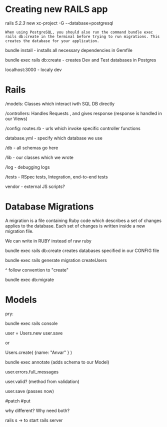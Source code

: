 # Creating new RAILS app

rails _5.2.3_ new xc-project -G --database=postgresql

    When using PostgreSQL, you should also run the command bundle exec rails db:create in the terminal before trying to run migrations. This creates the database for your application.

bundle install - installs all necessary dependencies in Gemfile

bundle exec rails db:create - creates Dev and Test databases in Postgres

localhost:3000 - localy dev 

# Rails 

/models: Classes which interact iwth SQL DB directly

/controllers: Handles Requests , and gives response (response is handled in our Views)

/config: routes.rb - urls which invoke specific controller functions

database.yml - specify which database we use

/db - all schemas go here

/lib - our classes which we wrote

/log - debugging logs

/tests - RSpec tests, Integration, end-to-end tests

vendor - external JS scripts?

# Database Migrations

A migration is a file containing Ruby code
which describes a set of changes applies to 
the database. Each set of changes is written
inside a new migration file.

We can write in RUBY instead of raw ruby

bundle exec rails db:create creates databases specified in our CONFIG file

bundle exec rails generate migration createUsers

^ follow convention to "create"

bundle exec db:migrate

# Models

pry:

bundle exec rails console

user = Users.new
user.save

or 

Users.create( {name: "Anvar" } )


bundle exec annotate (adds schema to our Model)

user.errors.full_messages

user.valid? (method from validation)

user.save (passes now)

#patch 
#put

why different? Why need both?

rails s -> to start rails server
